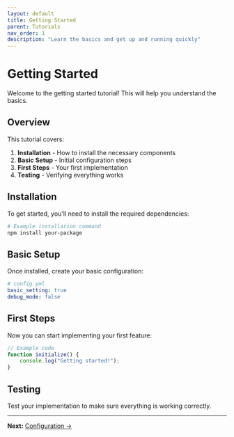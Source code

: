 ```yaml
---
layout: default
title: Getting Started
parent: Tutorials
nav_order: 1
description: "Learn the basics and get up and running quickly"
---
```


# Getting Started

Welcome to the getting started tutorial! This will help you understand the basics.

## Overview

This tutorial covers:

1. **Installation** - How to install the necessary components
2. **Basic Setup** - Initial configuration steps  
3. **First Steps** - Your first implementation
4. **Testing** - Verifying everything works

## Installation

To get started, you'll need to install the required dependencies:

```bash
# Example installation command
npm install your-package
```

## Basic Setup

Once installed, create your basic configuration:

```yaml
# config.yml
basic_setting: true
debug_mode: false
```

## First Steps

Now you can start implementing your first feature:

```javascript
// Example code
function initialize() {
    console.log("Getting started!");
}
```

## Testing

Test your implementation to make sure everything is working correctly.

---

**Next:** [Configuration →](configuration.html)

